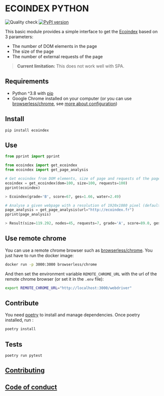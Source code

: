 # ECOINDEX PYTHON

![Quality check](https://github.com/cnumr/ecoindex_python/workflows/Quality%20checks/badge.svg)
[![PyPI version](https://badge.fury.io/py/ecoindex.svg)](https://badge.fury.io/py/ecoindex)

This basic module provides a simple interface to get the [Ecoindex](http://www.ecoindex.fr) based on 3 parameters:

- The number of DOM elements in the page
- The size of the page
- The number of external requests of the page

> **Current limitation:** This does not work well with SPA.

## Requirements

- Python ^3.8 with [pip](https://pip.pypa.io/en/stable/installation/)
- Google Chrome installed on your computer (or you can use [browserless/chrome](https://hub.docker.com/r/browserless/chrome), see [more about configuration](#use-remote-chrome))

## Install

```shell
pip install ecoindex
```

## Use

```python
from pprint import pprint

from ecoindex import get_ecoindex
from ecoindex import get_page_analysis

# Get ecoindex from DOM elements, size of page and requests of the page
ecoindex = get_ecoindex(dom=100, size=100, requests=100)
pprint(ecoindex)

> Ecoindex(grade='B', score=67, ges=1.66, water=2.49)

# Analyse a given webpage with a resolution of 1920x1080 pixel (default)
page_analysis = get_page_analysis(url="http://ecoindex.fr")
pprint(page_analysis)

> Result(size=119.292, nodes=45, requests=7, grade='A', score=89.0, ges=1.22, water=1.83, url=HttpUrl('http://ecoindex.fr', scheme='http', host='ecoindex.fr', tld='fr', host_type='domain'), date=datetime.datetime(2021, 7, 29, 13, 46, 54, 396697), height=1080, width=1920, page_type=None)

```

## Use remote chrome

You can use a remote chrome browser such as [browserless/chrome](https://hub.docker.com/r/browserless/chrome). You just have to run the docker image:

```bash
docker run -p 3000:3000 browserless/chrome
```

And then set the environment variable `REMOTE_CHROME_URL` with the url of the remote chrome browser (or set it in the `.env` file):

```bash
export REMOTE_CHROME_URL="http://localhost:3000/webdriver"
```

## Contribute

You need [poetry](https://python-poetry.org/) to install and manage dependencies. Once poetry installed, run :

```bash
poetry install
```

## Tests

```shell
poetry run pytest
```

## [Contributing](CONTRIBUTING.md)

## [Code of conduct](CODE_OF_CONDUCT.md)
